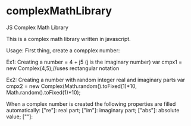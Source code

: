 # complexMathLibrary
JS Complex Math Library

This is a complex math library written in javascript.

Usage:
First thing, create a compplex number:

Ex1: Creating a number = 4 + j5 (j is the imaginary number)
var cmpx1 = new Complex(4,5);//uses rectangular notation

Ex2: Creating a number with random integer real and imaginary parts
var cmpx2 = new Complex(Math.random().toFixed(1)*10, Math.random().toFixed(1)*10);

When a complex number is created the following properties are filled automatically:
["re"]: real part;
["im"]: imaginary part;
["abs"]: absolute value;
[""]:
